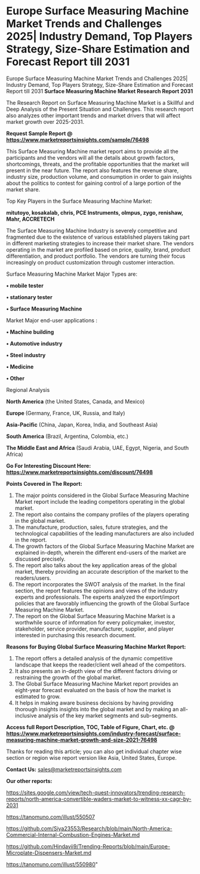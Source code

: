 # Europe Surface Measuring Machine Market Trends and Challenges 2025| Industry Demand, Top Players Strategy, Size-Share Estimation and Forecast Report till 2031
Europe Surface Measuring Machine Market Trends and Challenges 2025| Industry Demand, Top Players Strategy, Size-Share Estimation and Forecast Report till 2031
<strong>Surface Measuring Machine Market Research Report 2031</strong>

The Research Report on Surface Measuring Machine Market is a Skillful and Deep Analysis of the Present Situation and Challenges. This research report also analyzes other important trends and market drivers that will affect market growth over 2025-2031.

<strong>Request Sample Report @ <a href=https://www.marketreportsinsights.com/sample/76498>https://www.marketreportsinsights.com/sample/76498</a></strong>

This Surface Measuring Machine market report aims to provide all the participants and the vendors will all the details about growth factors, shortcomings, threats, and the profitable opportunities that the market will present in the near future. The report also features the revenue share, industry size, production volume, and consumption in order to gain insights about the politics to contest for gaining control of a large portion of the market share.

Top Key Players in the Surface Measuring Machine Market:

<strong>mitutoyo, kosakalab, chris, PCE Instruments, olmpus, zygo, renishaw, Mahr, ACCRETECH</strong>

The Surface Measuring Machine Industry is severely competitive and fragmented due to the existence of various established players taking part in different marketing strategies to increase their market share. The vendors operating in the market are profiled based on price, quality, brand, product differentiation, and product portfolio. The vendors are turning their focus increasingly on product customization through customer interaction.

Surface Measuring Machine Market Major Types are:

<strong>• mobile tester

• stationary tester

• Surface Measuring Machine</strong>

Market Major end-user applications :

<strong>• Machine building

• Automotive industry

• Steel industry

• Medicine

• Other</strong>

Regional Analysis

</u><strong><b>North America</b></strong> (the United States, Canada, and Mexico)

<strong><b>Europe </b></strong>(Germany, France, UK, Russia, and Italy)

<strong><b>Asia-Pacific</b></strong> (China, Japan, Korea, India, and Southeast Asia)

<strong><b>South America</b></strong> (Brazil, Argentina, Colombia, etc.)

<strong><b>The Middle East and Africa</b></strong> (Saudi Arabia, UAE, Egypt, Nigeria, and South Africa)

<strong>Go For Interesting Discount Here: <a href=https://www.marketreportsinsights.com/discount/76498>https://www.marketreportsinsights.com/discount/76498</a></strong>

<strong>Points Covered in The Report:</strong>
<ol>
  <li>The major points considered in the Global Surface Measuring Machine Market report include the leading competitors operating in the global market.</li>
  <li>The report also contains the company profiles of the players operating in the global market.</li>
  <li>The manufacture, production, sales, future strategies, and the technological capabilities of the leading manufacturers are also included in the report.</li>
  <li>The growth factors of the Global Surface Measuring Machine Market are explained in-depth, wherein the different end-users of the market are discussed precisely.</li>
  <li>The report also talks about the key application areas of the global market, thereby providing an accurate description of the market to the readers/users.</li>
  <li>The report incorporates the SWOT analysis of the market. In the final section, the report features the opinions and views of the industry experts and professionals. The experts analyzed the export/import policies that are favorably influencing the growth of the Global Surface Measuring Machine Market.</li>
  <li>The report on the Global Surface Measuring Machine Market is a worthwhile source of information for every policymaker, investor, stakeholder, service provider, manufacturer, supplier, and player interested in purchasing this research document.</li>
</ol>
<strong>Reasons for Buying Global Surface Measuring Machine Market Report:</strong>

<ol>
  <li>The report offers a detailed analysis of the dynamic competitive landscape that keeps the reader/client well ahead of the competitors.</li>
  <li>It also presents an in-depth view of the different factors driving or restraining the growth of the global market.</li>
  <li>The Global Surface Measuring Machine Market report provides an eight-year forecast evaluated on the basis of how the market is estimated to grow.</li>
  <li>It helps in making aware business decisions by having providing thorough insights insights into the global market and by making an all-inclusive analysis of the key market segments and sub-segments.</li>
</ol>
<strong>Access full Report Description, TOC, Table of Figure, Chart, etc. @ <a href=https://www.marketreportsinsights.com/industry-forecast/surface-measuring-machine-market-growth-and-size-2021-76498>https://www.marketreportsinsights.com/industry-forecast/surface-measuring-machine-market-growth-and-size-2021-76498</a></strong>


Thanks for reading this article; you can also get individual chapter wise section or region wise report version like Asia, United States, Europe.

<strong>Contact Us:</strong>
sales@marketreportsinsights.com

<strong>Our other reports:</strong>

<a href=https://sites.google.com/view/tech-quest-innovators/trending-research-reports/north-america-convertible-waders-market-to-witness-xx-cagr-by-2031>https://sites.google.com/view/tech-quest-innovators/trending-research-reports/north-america-convertible-waders-market-to-witness-xx-cagr-by-2031</a>

<a href=https://tanomuno.com/illust/550507>https://tanomuno.com/illust/550507</a>

<a href=https://github.com/Siya23553/Research/blob/main/North-America-Commercial-Internal-Combustion-Engines-Market.md>https://github.com/Siya23553/Research/blob/main/North-America-Commercial-Internal-Combustion-Engines-Market.md</a>

<a href=https://github.com/Hindavii9/Trending-Reports/blob/main/Europe-Microplate-Dispensers-Market.md>https://github.com/Hindavii9/Trending-Reports/blob/main/Europe-Microplate-Dispensers-Market.md</a>

<a href=https://tanomuno.com/illust/550980>https://tanomuno.com/illust/550980</a>"
